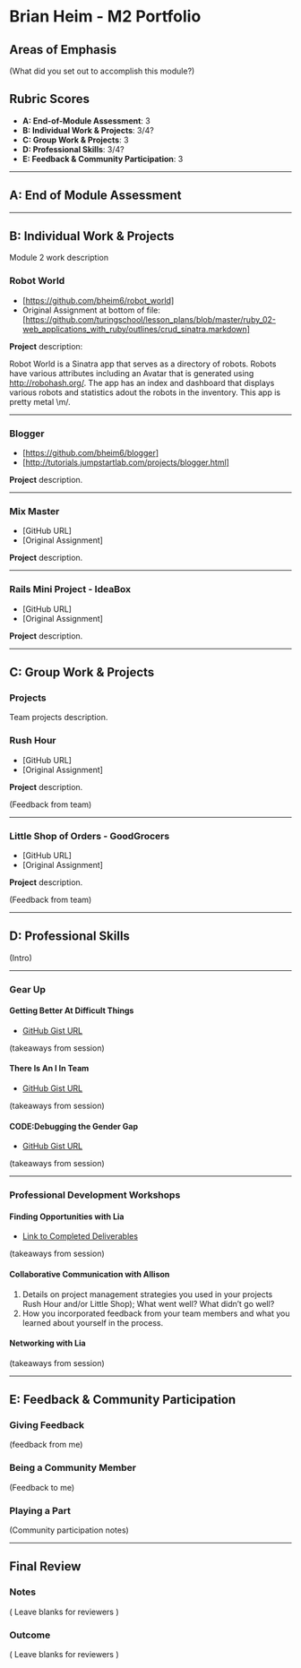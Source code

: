 # Brian Heim - M2 Portfolio

## Areas of Emphasis

(What did you set out to accomplish this module?)

## Rubric Scores

* **A: End-of-Module Assessment**: 3
* **B: Individual Work & Projects**: 3/4?
* **C: Group Work & Projects**: 3
* **D: Professional Skills**: 3/4?
* **E: Feedback & Community Participation**: 3

---

## A: End of Module Assessment

---

## B: Individual Work & Projects

Module 2 work description

### Robot World

* [https://github.com/bheim6/robot_world]
* Original Assignment at bottom of file: [https://github.com/turingschool/lesson_plans/blob/master/ruby_02-web_applications_with_ruby/outlines/crud_sinatra.markdown]

__Project__ description:

Robot World is a Sinatra app that serves as a directory of robots. Robots have various attributes including an Avatar that is generated using http://robohash.org/. The app has an index and dashboard that displays various robots and statistics adout the robots in the inventory. This app is pretty metal \m/.

---

### Blogger

* [https://github.com/bheim6/blogger]
* [http://tutorials.jumpstartlab.com/projects/blogger.html]

__Project__ description.



---

### Mix Master

* [GitHub URL]
* [Original Assignment]

__Project__ description.

---

### Rails Mini Project - IdeaBox

* [GitHub URL]
* [Original Assignment]

__Project__ description.

---

## C: Group Work & Projects

### Projects

Team projects description.

### Rush Hour

* [GitHub URL]
* [Original Assignment]

__Project__ description.

(Feedback from team)

---

### Little Shop of Orders - GoodGrocers

* [GitHub URL]
* [Original Assignment]

__Project__ description.

(Feedback from team)

---

## D: Professional Skills

(Intro)

---

### Gear Up
#### Getting Better At Difficult Things

* [GitHub Gist URL](https://github.com/turingschool/gear-up/blob/master/getting_better_at_difficult_things.markdown)

(takeaways from session)

#### There Is An I In Team

* [GitHub Gist URL](https://github.com/turingschool/gear-up/blob/master/there_is_an_i_in_team.markdown)

(takeaways from session)

#### CODE:Debugging the Gender Gap

* [GitHub Gist URL](https://github.com/turingschool/gear-up/blob/master/code_debugging_the_gender_gap.markdown)

(takeaways from session)

---

### Professional Development Workshops
#### Finding Opportunities with Lia

* [Link to Completed Deliverables]()

(takeaways from session)

#### Collaborative Communication with Allison

1. Details on project management strategies you used in your projects Rush Hour and/or Little Shop); What went well? What didn’t go well?
2. How you incorporated feedback from your team members and what you learned about yourself in the process.

#### Networking with Lia

(takeaways from session)

---

## E: Feedback & Community Participation

### Giving Feedback

(feedback from me)

### Being a Community Member

(Feedback to me)

### Playing a Part

(Community participation notes)

---

## Final Review

### Notes

( Leave blanks for reviewers )

### Outcome

( Leave blanks for reviewers )

